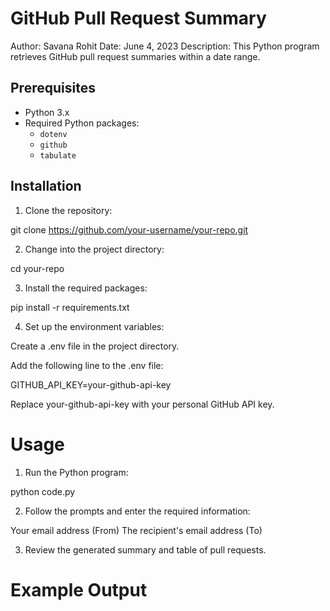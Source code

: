 # GitHub Pull Request Summary

Author: Savana Rohit
Date: June 4, 2023
Description: This Python program retrieves GitHub pull request summaries within a date range.

## Prerequisites

- Python 3.x
- Required Python packages:
    - `dotenv`
    - `github`
    - `tabulate`

## Installation

1. Clone the repository:

git clone https://github.com/your-username/your-repo.git

2. Change into the project directory:

cd your-repo

3. Install the required packages:

pip install -r requirements.txt

4. Set up the environment variables:

Create a .env file in the project directory.

Add the following line to the .env file:

GITHUB_API_KEY=your-github-api-key

Replace your-github-api-key with your personal GitHub API key.

# Usage

1. Run the Python program:

python code.py

2. Follow the prompts and enter the required information:

Your email address (From)
The recipient's email address (To)

3. Review the generated summary and table of pull requests.

# Example Output


